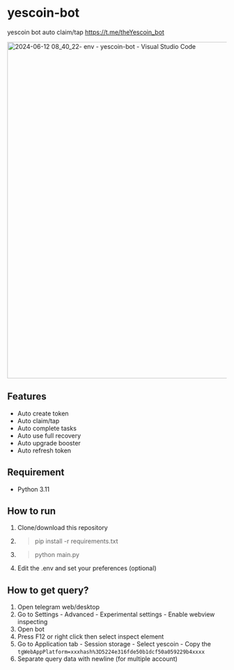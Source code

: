 # yescoin-bot
yescoin bot auto claim/tap https://t.me/theYescoin_bot

<img width="772" alt="2024-06-12 08_40_22- env - yescoin-bot - Visual Studio Code" src="https://github.com/maldiharyojudanto/yescoin-bot/assets/76139419/51fb6ec3-3b20-4462-ac92-16dc754302b8">

## Features
- Auto create token
- Auto claim/tap
- Auto complete tasks
- Auto use full recovery
- Auto upgrade booster
- Auto refresh token

## Requirement
- Python 3.11

## How to run
1. Clone/download this repository
2. > pip install -r requirements.txt
3. > python main.py
4. Edit the .env and set your preferences (optional)

## How to get query?
1. Open telegram web/desktop
2. Go to Settings - Advanced - Experimental settings - Enable webview inspecting
3. Open bot
4. Press F12 or right click then select inspect element
5. Go to Application tab - Session storage - Select yescoin - Copy the ```tgWebAppPlatform=xxxhash%3D5224e316fde50b1dcf50a059229b4xxxx```
6. Separate query data with newline (for multiple account)
